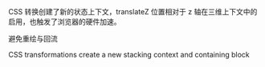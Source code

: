 CSS 转换创建了新的状态上下文，translateZ 位置相对于 z 轴在三维上下文中的启用，也触发了浏览器的硬件加速。

避免重绘与回流

CSS transformations create a new stacking context and containing block
